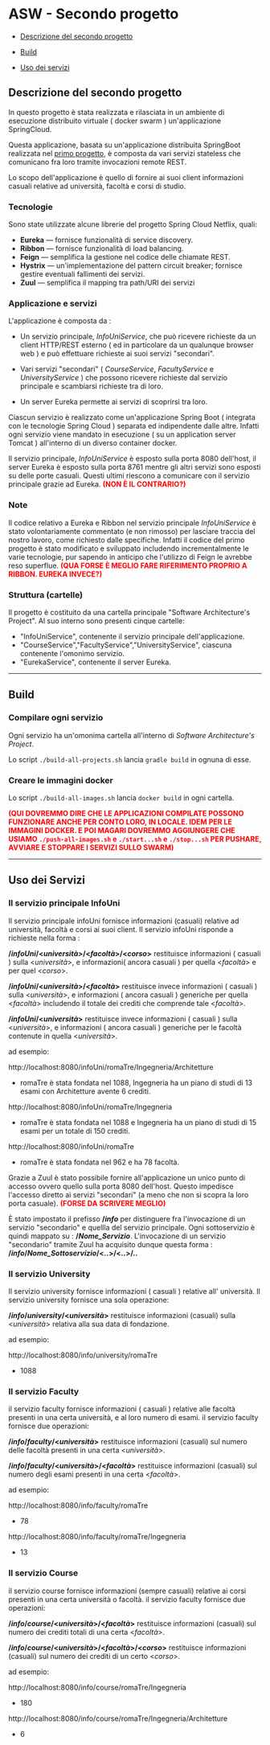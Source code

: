 # ASW - Secondo progetto

* [Descrizione del secondo progetto](#descrizione-del-secondo-progetto)

* [Build](#build)

* [Uso dei servizi](#uso-dei-servizi)



## Descrizione del secondo progetto

In questo progetto è stata realizzata e rilasciata in un ambiente di esecuzione distribuito virtuale ( docker swarm ) un'applicazione SpringCloud.

Questa applicazione, basata su un'applicazione distribuita SpringBoot realizzata nel [primo progetto](https://github.com/valeita/asw/tree/master/First%20Part%20Of%20The%20Project), è composta da vari servizi stateless che comunicano fra loro tramite invocazioni remote REST.

Lo scopo dell'applicazione è quello di fornire ai suoi client informazioni casuali relative ad università, facoltà e corsi di studio.

### Tecnologie 

Sono state utilizzate alcune librerie del progetto Spring Cloud Netflix, quali:

* **Eureka** — fornisce funzionalità di service discovery.
* **Ribbon** — fornisce funzionalità di load balancing.
* **Feign** — semplifica la gestione nel codice delle chiamate REST.
* **Hystrix** — un'implementazione del pattern circuit breaker; fornisce gestire eventuali fallimenti dei servizi.
* **Zuul** — semplifica il mapping tra path/URI dei servizi 

<!--
Parte fondamentale per la realizzazione della seconda parte del progetto, è l'utilizzo di dipendenze starter, che permette di utilizzare i strumenti che Spring Cloud che mette a disposizione.*/
-->

### Applicazione e servizi

L'applicazione è composta da :

* Un servizio principale, *InfoUniService*, che può ricevere richieste da un client HTTP/REST esterno ( ed in particolare da un qualunque browser web ) e può effettuare richieste ai suoi servizi "secondari".

* Vari servizi "secondari" ( *CourseService*, *FacultyService* e *UniversityService* ) che possono ricevere richieste dal servizio principale e scambiarsi richieste tra di loro.

* Un server Eureka permette ai servizi di scoprirsi tra loro.
  
Ciascun servizio è realizzato come un'applicazione Spring Boot ( integrata con le tecnologie Spring Cloud ) separata ed indipendente dalle altre. Infatti ogni servizio viene mandato in esecuzione ( su un application server Tomcat ) all'interno di un diverso container docker.

Il servizio principale, *InfoUniService* è esposto sulla porta 8080 dell'host, il server Eureka è esposto sulla porta 8761 mentre gli altri servizi sono esposti su delle porte casuali. Questi ultimi riescono a comunicare con il servizio principale grazie ad Eureka.<span style="color:red"> **(NON È IL CONTRARIO?)**</span>

### Note

Il codice relativo a Eureka e Ribbon nel servizio principale *InfoUniService* è stato volontariamente commentato (e non rimosso) per lasciare traccia del nostro lavoro, come richiesto dalle specifiche.
Infatti il codice del primo progetto è stato modificato e sviluppato includendo incrementalmente le varie tecnologie, pur sapendo in anticipo che l'utilizzo di Feign le avrebbe reso superflue. <span style="color:red">**(QUA FORSE È MEGLIO FARE RIFERIMENTO PROPRIO A RIBBON. EUREKA INVECE?)**</span>

### Struttura (cartelle)

Il progetto è costituito da una cartella principale "Software Architecture's Project".
Al suo interno sono presenti cinque cartelle:

* "InfoUniService", contenente il servizio principale dell'applicazione.
* "CourseService","FacultyService","UniversityService", ciascuna contenente l'omonimo servizio.
* "EurekaService", contenente il server Eureka.
---



## Build

### Compilare ogni servizio
 
Ogni servizio ha un'omonima cartella all'interno di *Software Architecture's Project*. 

Lo script `./build-all-projects.sh` lancia `gradle build` in ognuna di esse.

### Creare le immagini docker

Lo script `./build-all-images.sh` lancia `docker build` in ogni cartella.

<span style="color:red">**(QUI DOVREMMO DIRE CHE LE APPLICAZIONI COMPILATE POSSONO FUNZIONARE ANCHE PER CONTO LORO, IN LOCALE. IDEM PER LE IMMAGINI DOCKER. E POI MAGARI DOVREMMO AGGIUNGERE CHE USIAMO `./push-all-images.sh` e `./start...sh` e `./stop...sh` PER PUSHARE, AVVIARE E STOPPARE I SERVIZI SULLO SWARM)**</span>

---



## Uso dei Servizi
### Il servizio principale InfoUni

Il servizio principale infoUni fornisce informazioni (casuali) relative ad università, facoltà e corsi ai suoi client. Il servizio infoUni risponde a richieste nella forma :

**/_infoUni_/<_università>_/<_facoltà_>/<_corso_>** restituisce informazioni ( casuali ) sulla <_università_>, e informazioni( ancora casuali ) per quella <_facoltà_> e per quel <_corso_>.

**/_infoUni_/<_università_>/<_facoltà_>** restituisce invece informazioni ( casuali ) sulla <_università_>, e informazioni ( ancora casuali ) generiche per quella <_facoltà_> includendo il totale dei crediti che comprende tale <_facoltà_>.

**/_infoUni_/<_università_>** restituisce invece informazioni ( casuali ) sulla <_università_>, e informazioni ( ancora casuali ) generiche per le facoltà contenute in quella <_università_>.

ad esempio:

http://localhost:8080/infoUni/romaTre/Ingegneria/Architetture
* romaTre è stata fondata nel 1088, Ingegneria ha un piano di studi di 13 esami con Architetture avente 6 crediti.

http://localhost:8080/infoUni/romaTre/Ingegneria
* romaTre è stata fondata nel 1088 e Ingegneria ha un piano di studi di 15 esami per un totale di 150 crediti.

http://localhost:8080/infoUni/romaTre
* romaTre è stata fondata nel 962 e ha 78 facoltà.

Grazie a Zuul è stato possibile fornire all'applicazione un unico punto di accesso ovvero quello sulla porta 8080 dell'host. Questo impedisce l'accesso diretto ai servizi "secondari" (a meno che non si scopra la loro porta casuale). <span style="color:red">**(FORSE DA SCRIVERE MEGLIO)**</span>

È stato impostato il prefisso **/_info_** per distinguere fra l'invocazione di un servizio "secondario" e quellla del servizio principale.
Ogni sottoservizio è quindi mappato su :
**/_Nome_Servizio_**.
L'invocazione di un servizio "secondario" tramite Zuul ha acquisito dunque questa forma : **/_info_/_Nome_Sottoservizio_/<..>/<..>/..**

### Il servizio University

Il servizio university fornisce informazioni ( casuali ) relative all' università. Il servizio university fornisce una sola operazione:

**/_info_/_university_/<_università_>** restituisce informazioni (casuali) sulla <_università_> relativa alla sua data di fondazione.

ad esempio:

http://localhost:8080/info/university/romaTre
* 1088


### Il servizio Faculty

il servizio faculty fornisce informazioni ( casuali ) relative alle facoltà presenti in una certa università, e al loro numero di esami. il servizio faculty fornisce due operazioni:

**/_info_/_faculty_/<_università_>** restituisce informazioni (casuali) sul numero delle facoltà presenti in una certa <_università_>.

**/_info_/_faculty_/<_università_>/<_facoltà_>** restituisce informazioni (casuali) sul numero degli esami presenti in una certa <_facoltà_>.

ad esempio:

http://localhost:8080/info/faculty/romaTre
* 78

http://localhost:8080/info/faculty/romaTre/Ingegneria
* 13


### Il servizio Course

il servizio course fornisce informazioni (sempre casuali) relative ai corsi presenti in una certa università o facoltà. il servizio faculty fornisce due operazioni:

**/_info_/_course_/<_università_>/<_facoltà_>** restituisce informazioni (casuali) sul numero dei crediti totali di una certa <_facoltà_>.

**/_info_/_course_/<_università_>/<_facoltà_>/<_corso_>** restituisce informazioni (casuali) sul numero dei crediti di un certo <_corso_>.

ad esempio:

http://localhost:8080/info/course/romaTre/Ingegneria
* 180

http://localhost:8080/info/course/romaTre/Ingegneria/Architetture
* 6

